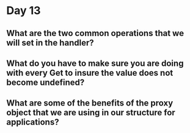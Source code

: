 # Day 13

## What are the two common operations that we will set in the handler?


## What do you have to make sure you are doing with every Get to insure the value does not become undefined?


## What are some of the benefits of the proxy object that we are using in our structure for applications?